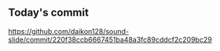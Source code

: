 ## Today's commit
https://github.com/daikon128/sound-slide/commit/220f38ccb6667451ba48a3fc89cddcf2c209bc29
